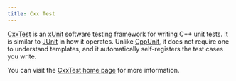 ```yaml
---
title: Cxx Test
---
```

[CxxTest](CxxTest.html) is an [xUnit](http://www.xprogramming.com/software.htm) software testing framework for writing C++ unit tests.  It is similar to [JUnit](http://www.junit.org) in how it operates.  Unlike [CppUnit](http://www.sourceforge.net/projects/cppunit), it does not require one to understand templates, and it automatically self-registers the test cases you write.

You can visit the [CxxTest home page](http://cxxtest.sf.net) for more information.
